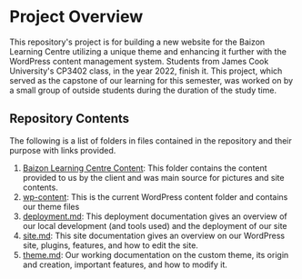 # Project Overview
This repository's project is for building a new website for the Baizon Learning Centre utilizing a unique theme and enhancing it further with the WordPress content management system. Students from James Cook University's CP3402 class, in the year 2022, finish it. This project, which served as the capstone of our learning for this semester, was worked on by a small group of outside students during the duration of the study time.

## Repository Contents
The following is a list of folders in files contained in the repository and their purpose with links provided.

1. [Baizon Learning Centre Content](/learning-centre-resources): This folder contains the content provided to us by the client and was main source for pictures and site contents.
3. [wp-content](/wp-content): This is the current WordPress content folder and contains our theme files
4. [deployment.md](deployment.md): This deployment documentation gives an overview of our local development (and tools used) and the deployment of our site
5. [site.md](site.md): This site documentation gives an overview on our WordPress site, plugins, features, and how to edit the site.
6. [theme.md](/wp-content/themes/learning-centre-theme): Our working documentation on the custom theme, its origin and creation, important features, and how to modify it.

